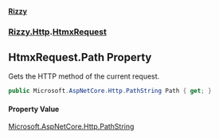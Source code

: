 #### [Rizzy](index.md 'index')
### [Rizzy.Http](Rizzy.Http.md 'Rizzy.Http').[HtmxRequest](Rizzy.Http.HtmxRequest.md 'Rizzy.Http.HtmxRequest')

## HtmxRequest.Path Property

Gets the HTTP method of the current request.

```csharp
public Microsoft.AspNetCore.Http.PathString Path { get; }
```

#### Property Value
[Microsoft.AspNetCore.Http.PathString](https://docs.microsoft.com/en-us/dotnet/api/Microsoft.AspNetCore.Http.PathString 'Microsoft.AspNetCore.Http.PathString')